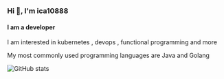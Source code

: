 ### Hi 👋, I'm ica10888

#### I am a developer

I am interested in kubernetes , devops , functional programming and more

My most commonly used programming languages are Java and Golang

![GitHub stats](https://github-readme-stats.vercel.app/api?username=ica10888&show_icons=true)
